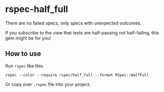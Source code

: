 # rspec-half_full

There are no failed specs, only specs with unexpected outcomes.

If you subscribe to the view that tests are half-passing not half-failing, this gem might be for you!

## How to use

Run `rspec` like this:

    rspec --color --require rspec/half_full --format RSpec::HalfFull

Or copy over `.rspec` file into your project.
